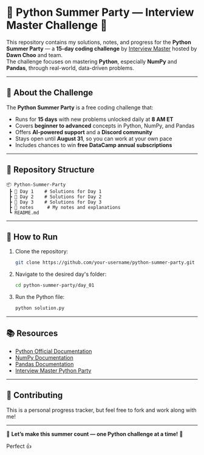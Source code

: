 # 🐍 Python Summer Party — Interview Master Challenge 🎉

This repository contains my solutions, notes, and progress for the **Python Summer Party** — a **15-day coding challenge** by [Interview Master](https://www.interviewmaster.ai/python-party) hosted by **Dawn Choo** and team.  
The challenge focuses on mastering **Python**, especially **NumPy** and **Pandas**, through real-world, data-driven problems.

---

## 📌 About the Challenge
The **Python Summer Party** is a free coding challenge that:
- Runs for **15 days** with new problems unlocked daily at **8 AM ET**
- Covers **beginner to advanced** concepts in Python, NumPy, and Pandas
- Offers **AI-powered support** and a **Discord community**
- Stays open until **August 31**, so you can work at your own pace
- Includes chances to win **free DataCamp annual subscriptions**


---

## 📂 Repository Structure
```
📦 Python-Summer-Party
 ┣ 📂 Day 1    # Solutions for Day 1
 ┣ 📂 Day 2    # Solutions for Day 2
 ┣ 📂 Day 3    # Solutions for Day 3
 ┣ 📂 notes     # My notes and explanations
 ┗ README.md
```

---

## 🚀 How to Run
1. Clone the repository:
   ```bash
   git clone https://github.com/your-username/python-summer-party.git
   ```
2. Navigate to the desired day's folder:
   ```bash
   cd python-summer-party/day_01
   ```
3. Run the Python file:
   ```bash
   python solution.py
   ```

---

## 📚 Resources
- [Python Official Documentation](https://docs.python.org/3/)
- [NumPy Documentation](https://numpy.org/doc/stable/)
- [Pandas Documentation](https://pandas.pydata.org/docs/)
- [Interview Master Python Party](https://www.interviewmaster.ai/python-party)

---

## 🤝 Contributing
This is a personal progress tracker, but feel free to fork and work along with me!

---

🎉 **Let’s make this summer count — one Python challenge at a time!** 🎉

Perfect 👍


